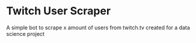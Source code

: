 # Twitch User Scraper
A simple bot to scrape x amount of users from twitch.tv created for a data science project
